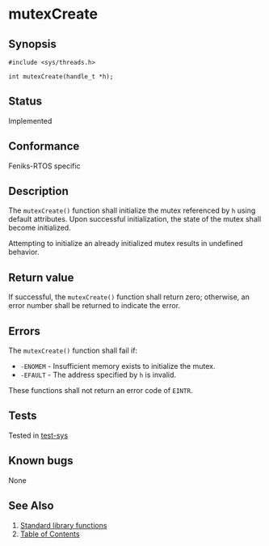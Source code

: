 # mutexCreate

## Synopsis

`#include <sys/threads.h>`

`int mutexCreate(handle_t *h);`

## Status

Implemented

## Conformance

Feniks-RTOS specific

## Description

The `mutexCreate()` function shall initialize the mutex referenced by `h` using default attributes. Upon
successful initialization, the state of the mutex shall become initialized.

Attempting to initialize an already initialized mutex results in undefined behavior.

## Return value

If successful, the `mutexCreate()` function shall return zero; otherwise,
an error number shall be returned to indicate the error.

## Errors

The `mutexCreate()` function shall fail if:

* `-ENOMEM` - Insufficient memory exists to initialize the mutex.
* `-EFAULT` - The address specified by `h` is invalid.

These functions shall not return an error code of `EINTR`.

## Tests

Tested in [test-sys](https://github.com/feniks-rtos/feniks-rtos-tests/tree/master/sys)

## Known bugs

None

## See Also

1. [Standard library functions](../../index.md)
2. [Table of Contents](../../../../index.md)
